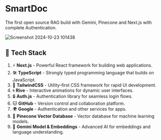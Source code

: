 # SmartDoc

The first open source RAG build with Gemini, Pinecone and Next.js with complete Authentication.

![Screenshot 2024-10-23 101438](https://github.com/user-attachments/assets/9afb2954-aa74-40cb-a970-c4b0fbd3e18a)

## 🚀 Tech Stack

1. ⚡ **Next.js** - Powerful React framework for building web applications.
2. 🛠️ **TypeScript** - Strongly typed programming language that builds on JavaScript.
3. 🎨 **TailwindCSS** - Utility-first CSS framework for rapid UI development.
4. 🌀 **Rive** - Interactive animations for dynamic user interfaces.
5. 🔒 **Auth.js** - Authentication library for seamless login flows.
6. 🐱 **GitHub** - Version control and collaboration platform.
7. 🌍 **Google** - Authentication and other services for apps.
8. 🧠 **Pinecone Vector Database** - Vector database for machine learning models.
9. 🤖 **Gemini Model & Embeddings** - Advanced AI for embeddings and language understanding.
